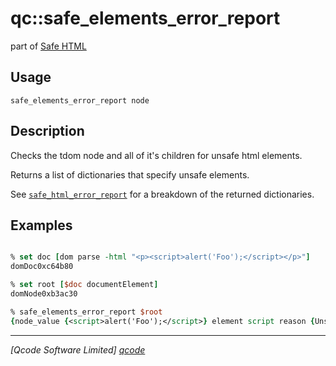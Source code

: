 qc::safe_elements_error_report
===========

part of [Safe HTML](../safe-html-markdown.md)

Usage
-----
`safe_elements_error_report node`

Description
-----------
Checks the tdom node and all of it's children for unsafe html elements.

Returns a list of dictionaries that specify unsafe elements.

See [`safe_html_error_report`] for a breakdown of the returned dictionaries.

Examples
--------
```tcl

% set doc [dom parse -html "<p><script>alert('Foo');</script></p>"]
domDoc0xc64b80

% set root [$doc documentElement]
domNode0xb3ac30

% safe_elements_error_report $root
{node_value {<script>alert('Foo');</script>} element script reason {Unsafe element: script}}

```

----------------------------------
*[Qcode Software Limited] [qcode]*

[qcode]: http://www.qcode.co.uk "Qcode Software"
[`safe_html_error_report`]: safe_html_error_report.md